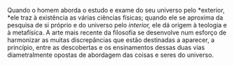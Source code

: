 ﻿Quando o homem aborda o estudo e exame do seu universo pelo *exterior, *ele traz à existência as várias ciências físicas; quando ele se aproxima da pesquisa de si próprio e do universo pelo *interior,* ele dá origem à teologia e à metafísica. A arte mais recente da filosofia se desenvolve num esforço de harmonizar as muitas discrepâncias que estão destinadas a aparecer, a princípio, entre as descobertas e os ensinamentos dessas duas vias diametralmente opostas de abordagem das coisas e seres do universo.